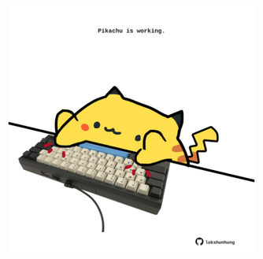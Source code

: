 <!-- built at 02/05/2025, 23:00:40 UTC -->
<p align="center">
  <img width="500" height="500" src="./ReadmeImage.svg">
</p>
